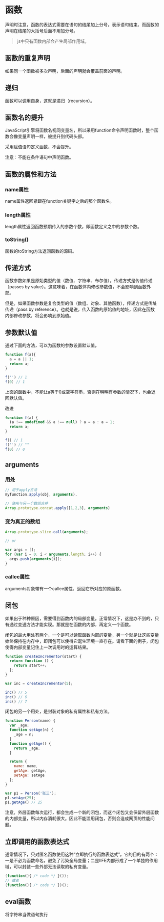 # 函数
声明时注意，函数的表达式需要在语句的结尾加上分号，表示语句结束。而函数的声明在结尾的大括号后面不用加分号。

> js中只有函数内部会产生局部作用域。

## 函数的重复声明
如果同一个函数被多次声明，后面的声明就会覆盖前面的声明。

## 递归
函数可以调用自身，这就是递归（recursion）。

## 函数名的提升
JavaScript引擎将函数名视同变量名，所以采用function命令声明函数时，整个函数会像变量声明一样，被提升到代码头部。

采用赋值语句定义函数，不会提升。

注意：不能在条件语句中声明函数。

## 函数的属性和方法
### name属性
name属性返回紧跟在function关键字之后的那个函数名。
### length属性
length属性返回函数预期传入的参数个数，即函数定义之中的参数个数。
### toString()
函数的toString方法返回函数的源码。

## 传递方式
函数参数如果是原始类型的值（数值、字符串、布尔值），传递方式是传值传递（passes by value）。这意味着，在函数体内修改参数值，不会影响到函数外部。

但是，如果函数参数是复合类型的值（数组、对象、其他函数），传递方式是传址传递（pass by reference）。也就是说，传入函数的原始值的地址，因此在函数内部修改参数，将会影响到原始值。

## 参数默认值
通过下面的方法，可以为函数的参数设置默认值。
```js
function f(a){
  a = a || 1;
  return a;
}

f('') // 1
f(0) // 1
```
上面的函数中，不能让a等于0或空字符串，否则在明明有参数的情况下，也会返回默认值。

改进
```js
function f(a) {
  (a !== undefined && a !== null) ? a = a : a = 1;
  return a;
}

f() // 1
f('') // ""
f(0) // 0
```

## arguments

### 用处
```js
// 用于apply方法
myfunction.apply(obj, arguments).

// 使用与另一个数组合并
Array.prototype.concat.apply([1,2,3], arguments)
```

### 变为真正的数组
```js
Array.prototype.slice.call(arguments);

// or

var args = [];
for (var i = 0; i < arguments.length; i++) {
  args.push(arguments[i]);
}
```
### callee属性
arguments对象带有一个callee属性，返回它所对应的原函数。

## 闭包
如果出于种种原因，需要得到函数内的局部变量。正常情况下，这是办不到的，只有通过变通方法才能实现。那就是在函数的内部，再定义一个函数。

闭包的最大用处有两个，一个是可以读取函数内部的变量，另一个就是让这些变量始终保持在内存中，即闭包可以使得它诞生环境一直存在。请看下面的例子，闭包使得内部变量记住上一次调用时的运算结果。
```js
function createIncrementor(start) {
  return function () {
    return start++;
  };
}

var inc = createIncrementor(5);

inc() // 5
inc() // 6
inc() // 7
```
闭包的另一个用处，是封装对象的私有属性和私有方法。
```js
function Person(name) {
  var _age;
  function setAge(n) {
    _age = n;
  }
  function getAge() {
    return _age;
  }

  return {
    name: name,
    getAge: getAge,
    setAge: setAge
  };
}

var p1 = Person('张三');
p1.setAge(25);
p1.getAge() // 25
```
注意，外层函数每次运行，都会生成一个新的闭包，而这个闭包又会保留外层函数的内部变量，所以内存消耗很大。因此不能滥用闭包，否则会造成网页的性能问题。

## 立即调用的函数表达式
通常情况下，只对匿名函数使用这种“立即执行的函数表达式”。它的目的有两个：一是不必为函数命名，避免了污染全局变量；二是IIFE内部形成了一个单独的作用域，可以封装一些外部无法读取的私有变量。
```js
(function(){ /* code */ }());
// 或者
(function(){ /* code */ })();
```
## eval函数
将字符串当做语句执行
